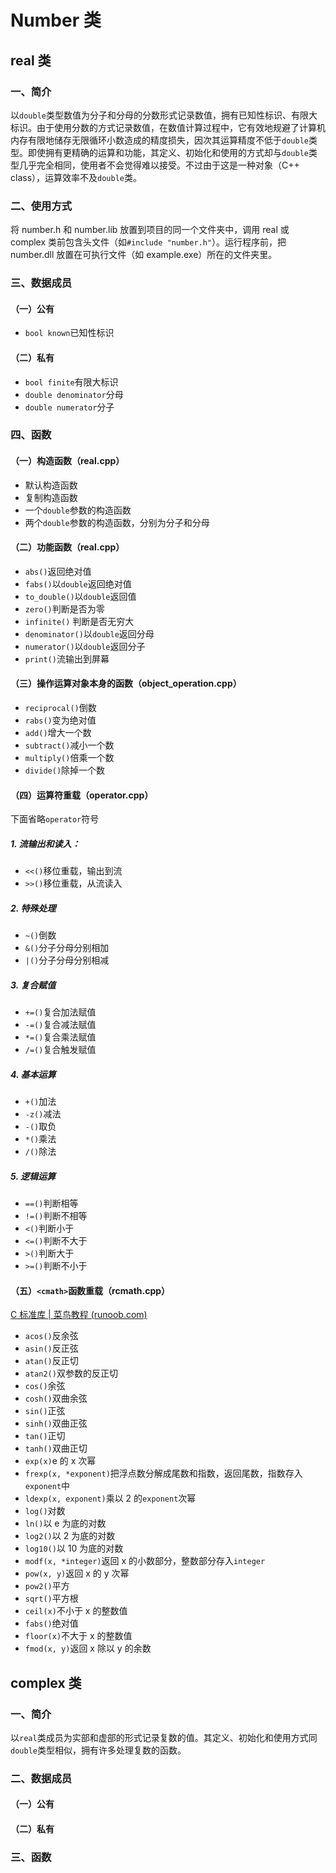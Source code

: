 # Number 类

## real 类

### 一、简介

以`double`类型数值为分子和分母的分数形式记录数值，拥有已知性标识、有限大标识。由于使用分数的方式记录数值，在数值计算过程中，它有效地规避了计算机内存有限地储存无限循环小数造成的精度损失，因次其运算精度不低于`double`类型。即使拥有更精确的运算和功能，其定义、初始化和使用的方式却与`double`类型几乎完全相同，使用者不会觉得难以接受。不过由于这是一种对象（C++ class），运算效率不及`double`类。

### 二、使用方式

将 number.h 和 number.lib 放置到项目的同一个文件夹中，调用 real 或 complex 类前包含头文件（如`#include "number.h"`）。运行程序前，把 number.dll 放置在可执行文件（如 example.exe）所在的文件夹里。

### 三、数据成员

#### （一）公有

- `bool known`已知性标识

#### （二）私有

- `bool finite`有限大标识
- `double denominator`分母
- `double numerator`分子

### 四、函数

#### （一）构造函数（real.cpp）

- 默认构造函数
- 复制构造函数
- 一个`double`参数的构造函数
- 两个`double`参数的构造函数，分别为分子和分母

#### （二）功能函数（real.cpp）

- `abs()`返回绝对值
- `fabs()`以`double`返回绝对值
- `to_double()`以`double`返回值
- `zero()`判断是否为零
- `infinite()` 判断是否无穷大
- `denominator()`以`double`返回分母
- `numerator()`以`double`返回分子
- `print()`流输出到屏幕

#### （三）操作运算对象本身的函数（object_operation.cpp）

- `reciprocal()`倒数
- `rabs()`变为绝对值
- `add()`增大一个数
- `subtract()`减小一个数
- `multiply()`倍乘一个数
- `divide()`除掉一个数

#### （四）运算符重载（operator.cpp）

下面省略`operator`符号

##### 1. 流输出和读入：

- `<<()`移位重载，输出到流
- `>>()`移位重载，从流读入

##### 2. 特殊处理

- `~()`倒数
- `&()`分子分母分别相加
- `|()`分子分母分别相减

##### 3. 复合赋值

- `+=()`复合加法赋值
- `-=()`复合减法赋值
- `*=()`复合乘法赋值
- `/=()`复合触发赋值

##### 4. 基本运算

- `+()`加法
- `-z()`减法
- `-()`取负
- `*()`乘法
- `/()`除法

##### 5. 逻辑运算

- `==()`判断相等
- `!=()`判断不相等
- `<()`判断小于
- `<=()`判断不大于
- `>()`判断大于
- `>=()`判断不小于

#### （五）`<cmath>`函数重载（rcmath.cpp）

[C 标准库 | 菜鸟教程 (runoob.com)](https://www.runoob.com/cprogramming/c-standard-library-math-h.html)

- `acos()`反余弦
- `asin()`反正弦
- `atan()`反正切
- `atan2()`双参数的反正切
- `cos()`余弦
- `cosh()`双曲余弦
- `sin()`正弦
- `sinh()`双曲正弦
- `tan()`正切
- `tanh()`双曲正切
- `exp(x)`e 的 x 次幂
- `frexp(x, *exponent)`把浮点数分解成尾数和指数，返回尾数，指数存入`exponent`中
- `ldexp(x, exponent)`乘以 2 的`exponent`次幂
- `log()`对数
- `ln()`以 e 为底的对数
- `log2()`以 2 为底的对数
- `log10()`以 10 为底的对数
- `modf(x, *integer)`返回 x 的小数部分，整数部分存入`integer`
- `pow(x, y)`返回 x 的 y 次幂
- `pow2()`平方
- `sqrt()`平方根
- `ceil(x)`不小于 x 的整数值
- `fabs()`绝对值
- `floor(x)`不大于 x 的整数值
- `fmod(x, y)`返回 x 除以 y 的余数

## complex 类

### 一、简介

以`real`类成员为实部和虚部的形式记录复数的值。其定义、初始化和使用方式同`double`类型相似，拥有许多处理复数的函数。

### 二、数据成员

#### （一）公有



#### （二）私有



### 三、函数

